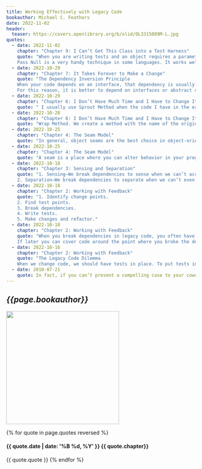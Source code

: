 ```yaml
---
title: Working Effectively with Legacy Code
bookauthor: Michael C. Feathers
date: 2022-11-02
header:
  teaser: https://covers.openlibrary.org/b/olid/OL3315089M-L.jpg
quotes:
  - date: 2022-11-02
    chapter: "Chapter 9: I Can’t Get This Class into a Test Harness"
    quote: "When you are writing tests and an object requires a parameter that is hard to construct, consider just passing null instead. If the parameter is used in the course of your test execution, the code will throw an exception and the test harness will catch the exception. If you need behavior that really requires an object, you can construct it and pass it as a parameter at that point.
    Pass Null is a very handy technique in some languages. It works well in Java and C# and in just about every language that throws an exception when null references are used at runtime. This implies that it really isn’t a great idea to do this in C and C++ unless you know that the runtime will detect null pointer errors. If it doesn’t, you’ll just end up with tests that will crash mysteriously, if you are lucky. If you are unlucky, your tests will just be silently and hopelessly wrong. They will corrupt memory as they run, and you’ll never know."
  - date: 2022-10-29
    chapter: "Chapter 7: It Takes Forever to Make a Change"
    quote: "The Dependency Inversion Principle
    When your code depends on an interface, that dependency is usually very minor and unobtrusive. Your code doesn’t have to change unless the interface changes, and interfaces typically change far less often than the code behind them. When you have an interface, you can edit classes that implement that interface or add new classes that implement the interface, all without impacting code that uses the interface.
    For this reason, it is better to depend on interfaces or abstract classes than it is to depend on concrete classes. When you depend on less volatile things, you minimize the chance that particular changes will trigger massive recompilation."
  - date: 2022-10-29
    chapter: "Chapter 6: I Don’t Have Much Time and I Have to Change It"
    quote: " I usually use Sprout Method when the code I have in the existing method communicates a clear algorithm to the reader. I move toward Wrap Method when I think that the new feature I’m adding is as important as the work that was there before. "
  - date: 2022-10-28
    chapter: "Chapter 6: I Don’t Have Much Time and I Have to Change It"
    quote: "Wrap Method. We create a method with the name of the original method and have it delegate to our old code. We use this when we want to add behavior to existing calls of the original method"
  - date: 2022-10-25
    chapter: "Chapter 4: The Seam Model"
    quote: "In general, object seams are the best choice in object-oriented languages. Preprocessing seams and link seams can be useful at times but they are not as explicit as object seams. In addition, tests that depend upon them can be hard to maintain. I like to reserve preprocessing seams and link seams for cases where dependencies are pervasive and there are no better alternatives."
  - date: 2022-10-25
    chapter: "Chapter 4: The Seam Model"
    quote: "A seam is a place where you can alter behavior in your program without editing in that place."
  - date: 2022-10-18
    chapter: "Chapter 3: Sensing and Separation"
    quote: "1. Sensing—We break dependencies to sense when we can’t access values our code computes.
    2. Separation—We break dependencies to separate when we can’t even get a piece of code into a test harness to run."
  - date: 2022-10-18
    chapter: "Chapter 2: Working with Feedback"
    quote: "1. Identify change points.
    2. Find test points.
    3. Break dependencies.
    4. Write tests.
    5. Make changes and refactor."
  - date: 2022-10-18
    chapter: "Chapter 2: Working with Feedback"
    quote: "When you break dependencies in legacy code, you often have to suspend your sense of aesthetics a bit. Some dependencies break cleanly; others end up looking less than ideal from a design point of view. They are like the incision points in surgery&#58; There might be a scar left in your code after your work, but everything beneath it can get better.
    If later you can cover code around the point where you broke the dependencies, you can heal that scar, too"
  - date: 2022-10-16
    chapter: "Chapter 2: Working with Feedback"
    quote: "The Legacy Code Dilemma
    When we change code, we should have tests in place. To put tests in place, we often have to change code"
  - date: 2018-07-21
    quote: In fact, if you can’t present a compelling case to your coworkers, you might get beat up in the parking lot or, worse, ignored for the rest of your workdays, so let me help you make that case. The biggest obstacle
---
```


## _{{page.bookauthor}}_

<img width="300" src="{{ page.header.teaser }}"/>

{% for quote in page.quotes reversed %}

#### {{ quote.date | date: '%B %d, %Y' }} {{ quote.chapter}}

{{ quote.quote }}
{% endfor %}
